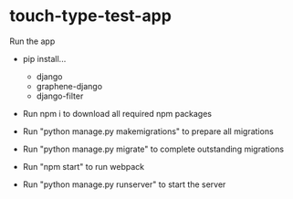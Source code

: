 # touch-type-test-app

Run the app

- pip install...
  - django
  - graphene-django
  - django-filter

- Run npm i to download all required npm packages

- Run "python manage.py makemigrations" to prepare all migrations

- Run "python manage.py migrate" to complete outstanding migrations

- Run "npm start" to run webpack

- Run "python manage.py runserver" to start the server
